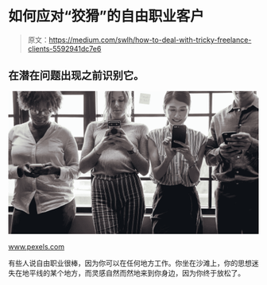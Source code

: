 # 如何应对“狡猾”的自由职业客户

> 原文：<https://medium.com/swlh/how-to-deal-with-tricky-freelance-clients-5592941dc7e6>

## 在潜在问题出现之前识别它。

![](img/dd5eb656eb4bfe65bbfa80d617e7c9e8.png)

www.pexels.com

有些人说自由职业很棒，因为你可以在任何地方工作。你坐在沙滩上，你的思想迷失在地平线的某个地方，而灵感自然而然地来到你身边，因为你终于放松了。